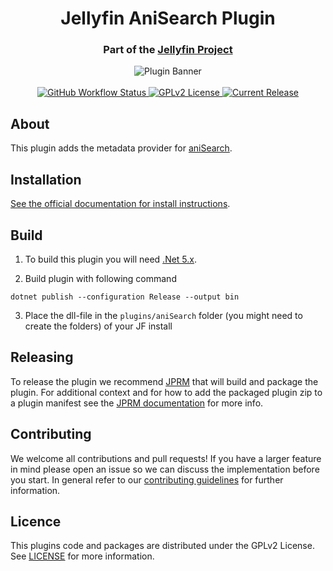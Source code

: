 <h1 align="center">Jellyfin AniSearch Plugin</h1>
<h3 align="center">Part of the <a href="https://jellyfin.org">Jellyfin Project</a></h3>

<p align="center">
<img alt="Plugin Banner" src="https://raw.githubusercontent.com/jellyfin/jellyfin-ux/master/plugins/SVG/jellyfin-plugin-anisearch.svg?sanitize=true"/>
<br/>
<br/>
<a href="https://github.com/jellyfin/jellyfin-plugin-anisearch/actions?query=workflow%3A%22Test+Build+Plugin%22">
<img alt="GitHub Workflow Status" src="https://img.shields.io/github/workflow/status/jellyfin/jellyfin-plugin-anisearch/Test%20Build%20Plugin.svg">
</a>
<a href="https://github.com/jellyfin/jellyfin-plugin-anisearch">
<img alt="GPLv2 License" src="https://img.shields.io/github/license/jellyfin/jellyfin-plugin-anisearch.svg"/>
</a>
<a href="https://github.com/jellyfin/jellyfin-plugin-anisearch/releases">
<img alt="Current Release" src="https://img.shields.io/github/release/jellyfin/jellyfin-plugin-anisearch.svg"/>
</a>
</p>

## About

This plugin adds the metadata provider for [aniSearch](https://www.anisearch.com/).

## Installation

[See the official documentation for install instructions](https://jellyfin.org/docs/general/server/plugins/index.html#installing).

## Build

1. To build this plugin you will need [.Net 5.x](https://dotnet.microsoft.com/download/dotnet/5.0).

2. Build plugin with following command
  ```
  dotnet publish --configuration Release --output bin
  ```

3. Place the dll-file in the `plugins/aniSearch` folder (you might need to create the folders) of your JF install

## Releasing

To release the plugin we recommend [JPRM](https://github.com/oddstr13/jellyfin-plugin-repository-manager) that will build and package the plugin.
For additional context and for how to add the packaged plugin zip to a plugin manifest see the [JPRM documentation](https://github.com/oddstr13/jellyfin-plugin-repository-manager) for more info.

## Contributing

We welcome all contributions and pull requests! If you have a larger feature in mind please open an issue so we can discuss the implementation before you start.
In general refer to our [contributing guidelines](https://github.com/jellyfin/.github/blob/master/CONTRIBUTING.md) for further information.

## Licence

This plugins code and packages are distributed under the GPLv2 License. See [LICENSE](./LICENSE) for more information.
